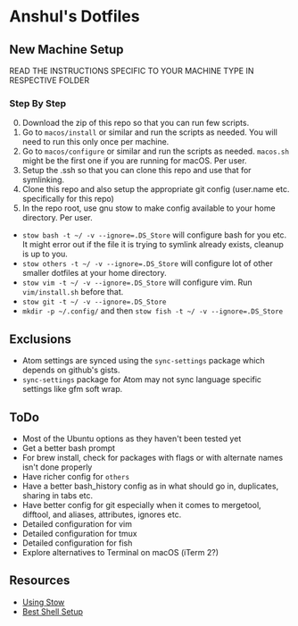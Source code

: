 # Anshul's Dotfiles

## New Machine Setup
READ THE INSTRUCTIONS SPECIFIC TO YOUR MACHINE TYPE IN RESPECTIVE FOLDER

### Step By Step
0. Download the zip of this repo so that you can run few scripts.
0. Go to `macos/install` or similar and run the scripts as needed. You will need to run this only once per machine.
0. Go to `macos/configure` or similar and run the scripts as needed. `macos.sh` might be the first one if you are running for macOS. Per user.
0. Setup the .ssh so that you can clone this repo and use that for symlinking.
0. Clone this repo and also setup the appropriate git config (user.name etc. specifically for this repo)
0. In the repo root, use gnu stow to make config available to your home directory. Per user.
  * `stow bash -t ~/ -v --ignore=.DS_Store` will configure bash for you etc. It might error out if the file it is trying to symlink already exists, cleanup is up to you.
  * `stow others -t ~/ -v --ignore=.DS_Store` will configure lot of other smaller dotfiles at your home directory.
  * `stow vim -t ~/ -v --ignore=.DS_Store` will configure vim. Run `vim/install.sh` before that.
  * `stow git -t ~/ -v --ignore=.DS_Store`
  * `mkdir -p ~/.config/` and then `stow fish -t ~/ -v --ignore=.DS_Store`

## Exclusions
* Atom settings are synced using the `sync-settings` package which depends on github's gists.
* `sync-settings` package for Atom may not sync language specific settings like gfm soft wrap.

## ToDo
* Most of the Ubuntu options as they haven't been tested yet
* Get a better bash prompt
* For brew install, check for packages with flags or with alternate names isn't done properly
* Have richer config for `others`
* Have a better bash_history config as in what should go in, duplicates, sharing in tabs etc.
* Have better config for git especially when it comes to mergetool, difftool, and aliases, attributes, ignores etc.
* Detailed configuration for vim
* Detailed configuration for tmux
* Detailed configuration for fish
* Explore alternatives to Terminal on macOS (iTerm 2?)

## Resources
* [Using Stow](https://spin.atomicobject.com/2014/12/26/manage-dotfiles-gnu-stow/)
* [Best Shell Setup](https://bitbucket.org/flowblok/shell-startup/src)
